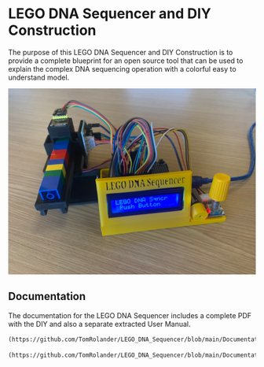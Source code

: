 # LEGO DNA Sequencer and DIY Construction
The purpose of this LEGO DNA Sequencer and DIY Construction is to provide a complete blueprint for an open source tool that can be used to explain the complex DNA sequencing operation with a colorful easy to understand model.

![LEGO DNA Sequencer](https://github.com/TomRolander/LEGO_DNA_Sequencer/blob/main/Images/LEGO_DNA_Sequencer.jpg)


 ## Documentation
 The documentation for the LEGO DNA Sequencer includes a complete PDF with the DIY and also a separate extracted User Manual.

    (https://github.com/TomRolander/LEGO_DNA_Sequencer/blob/main/Documentation/LEGO%20DNA%20Sequencer%20User%20Manual.pdf)

    (https://github.com/TomRolander/LEGO_DNA_Sequencer/blob/main/Documentation/LEGO%20DNA%20Sequencer%20User%20Manual.pdf)
